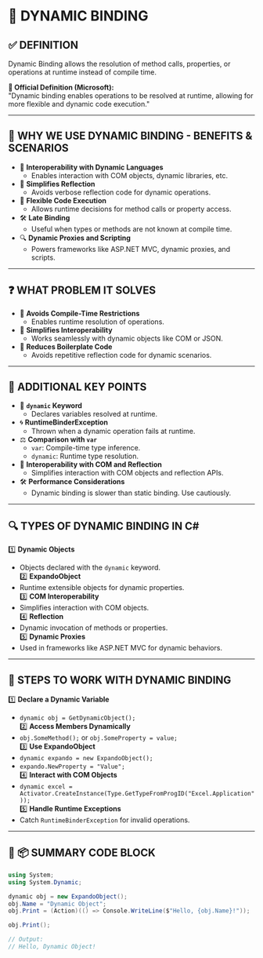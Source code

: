 # 🔹 DYNAMIC BINDING

## ✅ DEFINITION
Dynamic Binding allows the resolution of method calls, properties, or operations at runtime instead of compile time.

**🔖 Official Definition (Microsoft):**  
"Dynamic binding enables operations to be resolved at runtime, allowing for more flexible and dynamic code execution."

---

## 🎯 WHY WE USE DYNAMIC BINDING - BENEFITS & SCENARIOS
- 🔁 **Interoperability with Dynamic Languages**  
  - Enables interaction with COM objects, dynamic libraries, etc.  
- 🧩 **Simplifies Reflection**  
  - Avoids verbose reflection code for dynamic operations.  
- 🔗 **Flexible Code Execution**  
  - Allows runtime decisions for method calls or property access.  
- 🛠️ **Late Binding**  
  - Useful when types or methods are not known at compile time.  
- 🔍 **Dynamic Proxies and Scripting**  
  - Powers frameworks like ASP.NET MVC, dynamic proxies, and scripts.

---

## ❓ WHAT PROBLEM IT SOLVES
- 🚫 **Avoids Compile-Time Restrictions**  
  - Enables runtime resolution of operations.  
- 🧩 **Simplifies Interoperability**  
  - Works seamlessly with dynamic objects like COM or JSON.  
- 🔁 **Reduces Boilerplate Code**  
  - Avoids repetitive reflection code for dynamic scenarios.

---

## 🔑 ADDITIONAL KEY POINTS
- 🔧 **`dynamic` Keyword**  
  - Declares variables resolved at runtime.  
- 🌀 **RuntimeBinderException**  
  - Thrown when a dynamic operation fails at runtime.  
- ⚖️ **Comparison with `var`**  
  - `var`: Compile-time type inference.  
  - `dynamic`: Runtime type resolution.  
- 🔗 **Interoperability with COM and Reflection**  
  - Simplifies interaction with COM objects and reflection APIs.  
- 🛠️ **Performance Considerations**  
  - Dynamic binding is slower than static binding. Use cautiously.

---

## 🔍 TYPES OF DYNAMIC BINDING IN C#
1️⃣ **Dynamic Objects**  
   - Objects declared with the `dynamic` keyword.  
2️⃣ **ExpandoObject**  
   - Runtime extensible objects for dynamic properties.  
3️⃣ **COM Interoperability**  
   - Simplifies interaction with COM objects.  
4️⃣ **Reflection**  
   - Dynamic invocation of methods or properties.  
5️⃣ **Dynamic Proxies**  
   - Used in frameworks like ASP.NET MVC for dynamic behaviors.

---

## 🔷 STEPS TO WORK WITH DYNAMIC BINDING
1️⃣ **Declare a Dynamic Variable**  
   - `dynamic obj = GetDynamicObject();`  
2️⃣ **Access Members Dynamically**  
   - `obj.SomeMethod();` or `obj.SomeProperty = value;`  
3️⃣ **Use ExpandoObject**  
   - `dynamic expando = new ExpandoObject();`  
   - `expando.NewProperty = "Value";`  
4️⃣ **Interact with COM Objects**  
   - `dynamic excel = Activator.CreateInstance(Type.GetTypeFromProgID("Excel.Application"));`  
5️⃣ **Handle Runtime Exceptions**  
   - Catch `RuntimeBinderException` for invalid operations.

---

## 🧪 📦 SUMMARY CODE BLOCK
```csharp
using System;
using System.Dynamic;

dynamic obj = new ExpandoObject();
obj.Name = "Dynamic Object";
obj.Print = (Action)(() => Console.WriteLine($"Hello, {obj.Name}!"));

obj.Print();

// Output:
// Hello, Dynamic Object!
```
